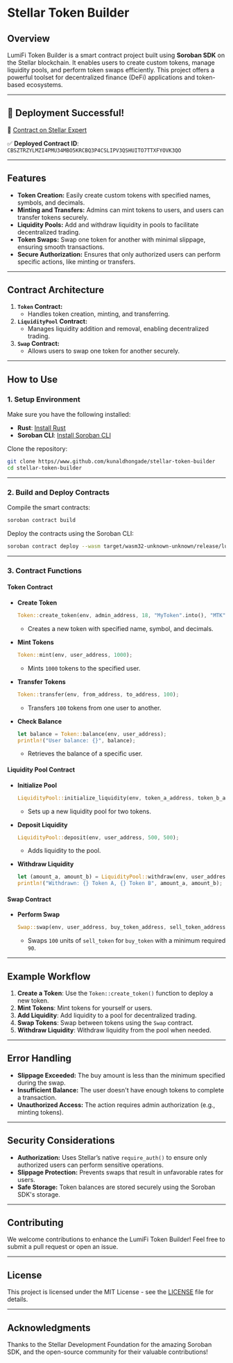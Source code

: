# **Stellar Token Builder**

## **Overview**

LumiFi Token Builder is a smart contract project built using **Soroban SDK** on the Stellar blockchain. It enables users to create custom tokens, manage liquidity pools, and perform token swaps efficiently. This project offers a powerful toolset for decentralized finance (DeFi) applications and token-based ecosystems.

---

## 🎉 **Deployment Successful!**

🔗 [Contract on Stellar Expert](https://stellar.expert/explorer/testnet/contract/CBSZTRZYLMZI4PMU34MBO5KRCBQ3P4CSLIPV3QSHUITO7TTXFYOVK3QO)

✅ **Deployed Contract ID**: `CBSZTRZYLMZI4PMU34MBO5KRCBQ3P4CSLIPV3QSHUITO7TTXFYOVK3QO`

---

## **Features**

- **Token Creation:** Easily create custom tokens with specified names, symbols, and decimals.
- **Minting and Transfers:** Admins can mint tokens to users, and users can transfer tokens securely.
- **Liquidity Pools:** Add and withdraw liquidity in pools to facilitate decentralized trading.
- **Token Swaps:** Swap one token for another with minimal slippage, ensuring smooth transactions.
- **Secure Authorization:** Ensures that only authorized users can perform specific actions, like minting or transfers.

---

## **Contract Architecture**

1. **`Token` Contract:**
   - Handles token creation, minting, and transferring.
2. **`LiquidityPool` Contract:**
   - Manages liquidity addition and removal, enabling decentralized trading.
3. **`Swap` Contract:**
   - Allows users to swap one token for another securely.

---

## **How to Use**

### 1. **Setup Environment**

Make sure you have the following installed:

- **Rust**: [Install Rust](https://www.rust-lang.org/tools/install)
- **Soroban CLI**: [Install Soroban CLI](https://soroban.stellar.org/docs/getting-started/setup)

Clone the repository:

```bash
git clone https//www.github.com/kunaldhongade/stellar-token-builder
cd stellar-token-builder
```

---

### 2. **Build and Deploy Contracts**

Compile the smart contracts:

```bash
soroban contract build
```

Deploy the contracts using the Soroban CLI:

```bash
soroban contract deploy --wasm target/wasm32-unknown-unknown/release/lumifi_token_laucher.wasm
```

---

### 3. **Contract Functions**

#### **Token Contract**

- **Create Token**

  ```rust
  Token::create_token(env, admin_address, 18, "MyToken".into(), "MTK".into());
  ```

  - Creates a new token with specified name, symbol, and decimals.

- **Mint Tokens**

  ```rust
  Token::mint(env, user_address, 1000);
  ```

  - Mints `1000` tokens to the specified user.

- **Transfer Tokens**

  ```rust
  Token::transfer(env, from_address, to_address, 100);
  ```

  - Transfers `100` tokens from one user to another.

- **Check Balance**
  ```rust
  let balance = Token::balance(env, user_address);
  println!("User balance: {}", balance);
  ```
  - Retrieves the balance of a specific user.

#### **Liquidity Pool Contract**

- **Initialize Pool**

  ```rust
  LiquidityPool::initialize_liquidity(env, token_a_address, token_b_address);
  ```

  - Sets up a new liquidity pool for two tokens.

- **Deposit Liquidity**

  ```rust
  LiquidityPool::deposit(env, user_address, 500, 500);
  ```

  - Adds liquidity to the pool.

- **Withdraw Liquidity**
  ```rust
  let (amount_a, amount_b) = LiquidityPool::withdraw(env, user_address, 100);
  println!("Withdrawn: {} Token A, {} Token B", amount_a, amount_b);
  ```

#### **Swap Contract**

- **Perform Swap**
  ```rust
  Swap::swap(env, user_address, buy_token_address, sell_token_address, 100, 90);
  ```
  - Swaps `100` units of `sell_token` for `buy_token` with a minimum required `90`.

---

## **Example Workflow**

1. **Create a Token**: Use the `Token::create_token()` function to deploy a new token.
2. **Mint Tokens**: Mint tokens for yourself or users.
3. **Add Liquidity**: Add liquidity to a pool for decentralized trading.
4. **Swap Tokens**: Swap between tokens using the `Swap` contract.
5. **Withdraw Liquidity**: Withdraw liquidity from the pool when needed.

---

## **Error Handling**

- **Slippage Exceeded:** The buy amount is less than the minimum specified during the swap.
- **Insufficient Balance:** The user doesn't have enough tokens to complete a transaction.
- **Unauthorized Access:** The action requires admin authorization (e.g., minting tokens).

---

## **Security Considerations**

- **Authorization:** Uses Stellar’s native `require_auth()` to ensure only authorized users can perform sensitive operations.
- **Slippage Protection:** Prevents swaps that result in unfavorable rates for users.
- **Safe Storage:** Token balances are stored securely using the Soroban SDK's storage.

---

## **Contributing**

We welcome contributions to enhance the LumiFi Token Builder! Feel free to submit a pull request or open an issue.

---

## **License**

This project is licensed under the MIT License - see the [LICENSE](LICENSE) file for details.

---

## **Acknowledgments**

Thanks to the Stellar Development Foundation for the amazing Soroban SDK, and the open-source community for their valuable contributions!
